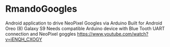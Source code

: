 # RmandoGoogles
Android application to drive NeoPixel Googles via Arduino
Built for Android Oreo (8) Galaxy S9
Needs compatible Arduino device with Blue Tooth UART connection and NeoPixel goggles
https://www.youtube.com/watch?v=iENQH_CXOGY
